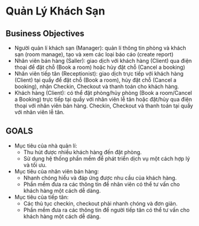 # Quản Lý Khách Sạn
## Business Objectives
- Người quản lí khách sạn (Manager): quản lí thông tin phòng và khách sạn (room manage), tạo và xem các loại báo cáo (create report)
- Nhân viên bán hàng (Saller): giao dịch với khách hàng (Client) qua điện thoại để đặt chỗ (Book a room) hoặc hủy đặt chỗ (Cancel a booking)
- Nhân viên tiếp tân (Receptionist): giao dịch trực tiếp với khách hàng (Client) tại quầy để đặt chỗ (Book a room), hủy đặt chỗ (Cancel a booking), nhận Checkin, Checkout và thanh toán cho khách hàng.
- Khách hàng (Client): có thể đặt phòng/hủy phòng (Book a room/Cancel a Booking) trực tiếp tại quầy với nhân viên lễ tân hoặc đặt/hủy qua điện thoại với nhân viên bán hàng. Checkin, Checkout và thanh toán tại quầy với nhân viên lễ tân.
## GOALS
- Mục tiêu của nhà quản lí:
  - Thu hút được nhiều khách hàng đến đặt phòng.
  - Sử dụng hệ thống phần mềm để phát triển dịch vụ một cách hợp lý và tối ưu.
- Mục tiêu của nhân viên bán hàng:
  - Nhanh chóng hiểu và đáp ứng được nhu cầu của khách hàng.
  - Phần mềm đưa ra các thông tin để nhân viên có thể tư vấn cho khách hàng một cách dễ dàng.
- Mục tiêu của tiếp tân:
  - Các thủ tục checkin, checkout phải nhanh chóng và đơn giản.
  - Phần mềm đưa ra các thông tin để người tiếp tân có thể tư vấn cho khách hàng một cách dễ dàng.
